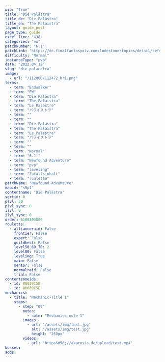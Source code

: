 ```yaml
---
wip: "True"
title: "Die Palästra"
title_de: "Die Palästra"
title_en: "The Palaistra"
layout: guide_post
page_type: guide
excel_line: "438"
categories: "ew"
patchNumber: "6.1"
patchLink: "https://de.finalfantasyxiv.com/lodestone/topics/detail/cefc99d95d50a6f3bf18286830630dc33bf5242b"
difficulty: "Normal"
instanceType: "pvp"
date: "2022.04.12"
slug: "die-palaestra"
image:
  - url: "/112000/112472_hr1.png"
terms:
  - term: "Endwalker"
  - term: "EW"
  - term: "Die Palästra"
  - term: "The Palaistra"
  - term: "Le Palestre"
  - term: "パライストラ"
  - term: ""
  - term: ""
  - term: "Die Palästra"
  - term: "The Palaistra"
  - term: "Le Palestre"
  - term: "パライストラ"
  - term: ""
  - term: ""
  - term: "Normal"
  - term: "6.1!"
  - term: "Newfound Adventure"
  - term: "pvp"
  - term: "leveling"
  - term: "Zufallsinhalt"
  - term: "roulette"
patchName: "Newfound Adventure"
mapid: "s5p1"
contentname: "Die Palästra"
sortid: 0
plvl: 30
plvl_sync: 0
ilvl: 0
ilvl_sync: 0
order: 6100300000
rouletts:
  - allianceraid: False
    frontier: False
    expert: False
    guildhest: False
    level50_60_70: 2
    level80: False
    leveling: True
    main: False
    mentor: False
    normalraid: False
    trial: False
contentzoneids:
  - id: 80039C5B
  - id: 80039C5E
mechanics:
  - title: "Mechanic-Title 1"
    steps:
      - step: "09"
        notes:
          - note: "Mechanics-note 1"
        images:
          - url: "/assets/img/test.jpg"
            alt: "/assets/img/test.jpg"
            height: "250px"
        videos:
          - url: "https&#58;//akurosia.de/upload/test.mp4"
bosses:
adds:
---
```

